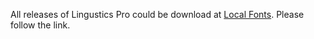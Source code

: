All releases of Lingustics Pro could be download at [Local Fonts](https://localfonts.eu/freefonts/bulgarian-cyrillic/linguistics-pro/). Please follow the link.